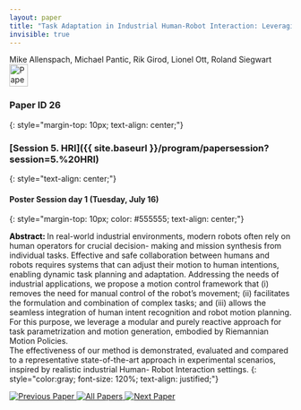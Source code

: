 ```yaml
---
layout: paper
title: "Task Adaptation in Industrial Human-Robot Interaction: Leveraging Riemannian Motion Policies"
invisible: true
---
```

<div class="paper-authors">
<div class="paper-author-box">
    <div class="paper-author-name">Mike Allenspach, Michael Pantic, Rik Girod, Lionel Ott, Roland Siegwart</div>
    <div class="paper-author-uni"></div>
</div>

</div><div class="paper-pdf">
                <div> <a href="https://www.roboticsproceedings.org/rss20/p026.pdf"><img src="{{ site.baseurl }}/images/paper_link.png" alt="Paper Website" width = "33"  height = "40"/></a> </div>
                </div>

### Paper ID 26
{: style="margin-top: 10px; text-align: center;"}

### [Session 5. HRI]({{ site.baseurl }}/program/papersession?session=5.%20HRI)
{: style="text-align: center;"}

#### Poster Session day 1 (Tuesday, July 16)
{: style="margin-top: 10px; color: #555555; text-align: center;"}

<b style="color: black;">Abstract: </b>In real-world industrial environments, modern
 robots often rely on human operators for crucial decision-
 making and mission synthesis from individual tasks. Effective and
 safe collaboration between humans and robots requires systems
 that can adjust their motion to human intentions, enabling
 dynamic task planning and adaptation. Addressing the needs of
 industrial applications, we propose a motion control framework
 that (i) removes the need for manual control of the robot’s
 movement; (ii) facilitates the formulation and combination of
 complex tasks; and (iii) allows the seamless integration of human
 intent recognition and robot motion planning. For this purpose,
 we leverage a modular and purely reactive approach for task 
 parametrization and motion generation, embodied by Riemannian Motion Policies.  
 The effectiveness of our method is demonstrated, evaluated and compared to a representative state-of-the-art approach in
 experimental scenarios, inspired by realistic industrial Human-
 Robot Interaction settings.
{: style="color:gray; font-size: 120%; text-align: justified;"}


<div class="paper-menu">
<a href="{{ site.baseurl }}/program/papers/025/"> <img src="{{ site.baseurl }}/images/previous_paper_icon.png" alt="Previous Paper" title="Previous Paper"/> </a>
<a href="{{ site.baseurl }}/program/papers"><img src="{{ site.baseurl }}/images/overview_icon.png" alt="All Papers" title="All Papers"/> </a>
<a href="{{ site.baseurl }}/program/papers/027/"> <img src="{{ site.baseurl }}/images/next_paper_icon.png" alt="Next Paper" title="Next Paper"/> </a>

</div>
